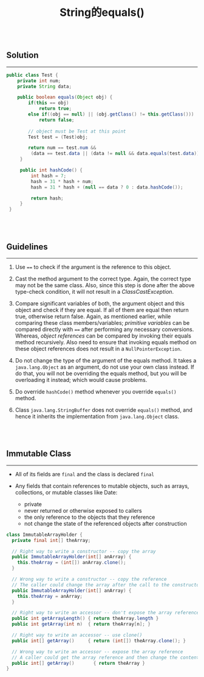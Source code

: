 # <center>String的equals()</center>

<br></br>



## Solution
----
```java
public class Test {
    private int num;
    private String data;

    public boolean equals(Object obj) {
        if(this == obj)
            return true;
        else if((obj == null) || (obj.getClass() != this.getClass())) 
            return false;
        
        // object must be Test at this point
        Test test = (Test)obj;

        return num == test.num &&
         (data == test.data || (data != null && data.equals(test.data)));
     }

     public int hashCode() {
         int hash = 7;
         hash = 31 * hash + num;
         hash = 31 * hash + (null == data ? 0 : data.hashCode());

         return hash;
     }
 }
```

<br></br>



## Guidelines
----
1. Use `==` to check if the argument is the reference to this object. 

2. Cast the method argument to the correct type. Again, the correct type may not be the same class. Also, since this step is done after the above type-check condition, it will not result in a _ClassCastException_. 

3. Compare significant variables of both, the argument object and this object and check if they are equal. If all of them are equal then return true, otherwise return false. Again, as mentioned earlier, while comparing these class members/variables; *primitive variables* can be compared directly with `==` after performing any necessary conversions. Whereas, *object references* can be compared by invoking their equals method recursively. Also need to ensure that invoking equals method on these object references does not result in a `NullPointerException`.

4. Do not change the type of the argument of the equals method. It takes a `java.lang.Object` as an argument, do not use your own class instead. If do that, you will not be overriding the equals method, but you will be overloading it instead; which would cause problems. 

5. Do override `hashCode()` method whenever you override `equals()` method.

6. Class `java.lang.StringBuffer` does not override `equals()` method, and hence it inherits the implementation from `java.lang.Object` class.

<br></br>



## Immutable Class
----
* All of its fields are `final` and the class is declared `final`

* Any fields that contain references to mutable objects, such as arrays, collections, or mutable classes like Date: 
    * private
    * never returned or otherwise exposed to callers
    * the only reference to the objects that they reference
    * not change the state of the referenced objects after construction

```java
class ImmutableArrayHolder {
  private final int[] theArray;

  // Right way to write a constructor -- copy the array
  public ImmutableArrayHolder(int[] anArray) {
    this.theArray = (int[]) anArray.clone();
  }

  // Wrong way to write a constructor -- copy the reference
  // The caller could change the array after the call to the constructor
  public ImmutableArrayHolder(int[] anArray) {
    this.theArray = anArray;
  }

  // Right way to write an accessor -- don't expose the array reference
  public int getArrayLength() { return theArray.length }
  public int getArray(int n)  { return theArray[n]; }

  // Right way to write an accessor -- use clone()
  public int[] getArray()     { return (int[]) theArray.clone(); }

  // Wrong way to write an accessor -- expose the array reference
  // A caller could get the array reference and then change the contents
  public int[] getArray()       { return theArray }
}
```